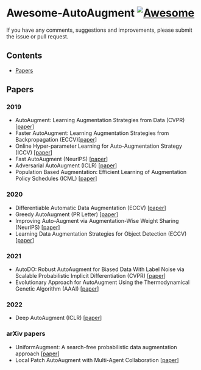 # Awesome-AutoAugment [![Awesome](https://awesome.re/badge.svg)](https://awesome.re)

If you have any comments, suggestions and improvements, please submit the issue or pull request.

## Contents
* [Papers](#papers)


## Papers
### 2019
* AutoAugment: Learning Augmentation Strategies from Data (CVPR) [[paper](https://openaccess.thecvf.com/content_CVPR_2019/html/Cubuk_AutoAugment_Learning_Augmentation_Strategies_From_Data_CVPR_2019_paper.html)]
* Faster AutoAugment: Learning Augmentation Strategies from Backpropagation (ECCV)[[paper](https://link.springer.com/chapter/10.1007/978-3-030-58595-2_1)]
* Online Hyper-parameter Learning for Auto-Augmentation Strategy (ICCV) [[paper](https://openaccess.thecvf.com/content_ICCV_2019/html/Lin_Online_Hyper-Parameter_Learning_for_Auto-Augmentation_Strategy_ICCV_2019_paper.html)]
* Fast AutoAugment (NeurlPS) [[paper](https://proceedings.neurips.cc/paper/2019/hash/6add07cf50424b14fdf649da87843d01-Abstract.html)]
* Adversarial AutoAugment (ICLR) [[paper](https://arxiv.org/abs/1912.11188)]
* Population Based Augmentation: Efficient Learning of Augmentation Policy Schedules (ICML) [[paper](https://proceedings.mlr.press/v97/ho19b.html)]
### 2020
* Differentiable Automatic Data Augmentation (ECCV) [[paper](https://link.springer.com/chapter/10.1007/978-3-030-58542-6_35)]
* Greedy AutoAugment (PR Letter) [[paper](https://www.sciencedirect.com/science/article/pii/S0167865520303305)]
* Improving Auto-Augment via Augmentation-Wise Weight Sharing (NeurlPS) [[paper](https://proceedings.neurips.cc/paper/2020/hash/dc49dfebb0b00fd44aeff5c60cc1f825-Abstract.html)]
* Learning Data Augmentation Strategies for Object Detection (ECCV) [[paper](https://link.springer.com/chapter/10.1007/978-3-030-58583-9_34)]
### 2021
* AutoDO: Robust AutoAugment for Biased Data With Label Noise via Scalable Probabilistic Implicit Differentiation (CVPR) [[paper](https://openaccess.thecvf.com/content/CVPR2021/html/Gudovskiy_AutoDO_Robust_AutoAugment_for_Biased_Data_With_Label_Noise_via_CVPR_2021_paper.html)]
* Evolutionary Approach for AutoAugment Using the Thermodynamical Genetic Algorithm (AAAI) [[paper](https://www.aaai.org/AAAI21Papers/AAAI-4767.TerauchiA.pdf)]
### 2022
* Deep AutoAugment (ICLR) [[paper](https://arxiv.org/abs/2203.06172)]

### arXiv papers
* UniformAugment: A search-free probabilistic data augmentation approach [[paper](https://arxiv.org/abs/2003.14348)]
* Local Patch AutoAugment with Multi-Agent Collaboration [[paper](https://arxiv.org/abs/2103.11099)]
